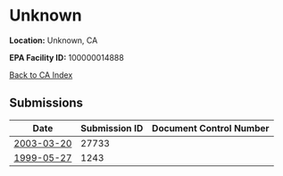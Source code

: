 # Unknown

**Location:** Unknown, CA

**EPA Facility ID:** 100000014888

[Back to CA Index](../../index.md)

## Submissions

| Date | Submission ID | Document Control Number |
|------|--------------|-------------------------|
| [2003-03-20](submissions/27733.md) | 27733 |  |
| [1999-05-27](submissions/1243.md) | 1243 |  |
